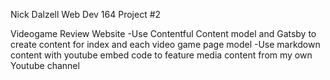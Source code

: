 Nick Dalzell
Web Dev 164 Project #2

Videogame Review Website
-Use Contentful Content model and Gatsby to create content for index and each video game page model
-Use markdown content with youtube embed code to feature media content from my own Youtube channel
